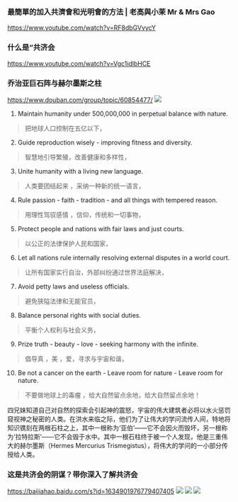 ### 最簡單的加入共濟會和光明會的方法 | 老高與小茉 Mr & Mrs Gao
https://www.youtube.com/watch?v=RF8dbGVvycY

### 什么是“共济会
https://www.youtube.com/watch?v=Vgc1idlbHCE

### 乔治亚巨石阵与赫尔墨斯之柱
https://www.douban.com/group/topic/60854477/
![](https://img3.doubanio.com/view/group_topic/l/public/p19069281.jpg)

1. Maintain humanity under 500,000,000 in perpetual balance with nature.
>把地球人口控制在五亿以下，

2. Guide reproduction wisely - improving fitness and diversity.
>智慧地引导繁殖，改善健康和多样性，

3. Unite humanity with a living new language.
>人类要团结起来 ，采纳一种新的统一语言，

4. Rule passion - faith - tradition - and all things with tempered reason.
>用理性驾驭感情 ，信仰，传统和一切事物，

5. Protect people and nations with fair laws and just courts.
>以公正的法律保护人民和国家，

6. Let all nations rule internally resolving external disputes in a world court.
>让所有国家实行自治，外部纠纷通过世界法庭解决，

7. Avoid petty laws and useless officials.
>避免狭隘法律和无能官员，

8. Balance personal rights with social duties.
>平衡个人权利与社会义务，

9. Prize truth - beauty - love - seeking harmony with the infinite.
>倡导真 ，美 ，爱，寻求与宇宙和谐，

10. Be not a cancer on the earth - Leave room for nature - Leave room for nature.
>不要做地球上的毒瘤 ，给大自然留点余地，给大自然留点余地！

四兄妹知道自己对自然的探索会引起神的震怒，宇宙的伟大建筑者必将以水火惩罚窥视神之秘密的人类。在洪水来临之际，他们为了让伟大的学问流传人间，特地将知识镌刻在两根石柱之上，其中一根称为‘亚伯’——它不会因火而毁坏，另一根称为‘拉特拉斯’——它不会毁于水中。其中一根石柱终于被一个人发现，他是三重伟大的赫尔墨斯（Hermes Mercurius Trismegistus），将伟大的学问的一小部分传授给人类。

### 这是共济会的阴谋？带你深入了解共济会
https://baijiahao.baidu.com/s?id=1634901976779407405
![](https://pics7.baidu.com/feed/f9198618367adab4503e1a10519655188601e4ba.jpeg?token=3ea018413edc59dc73a02e416d8edca7)
![](https://pics0.baidu.com/feed/359b033b5bb5c9ea55ed6c41027b50043af3b339.jpeg?token=c7f4ba1d6b98283dc2ace21e2df15f81)
![](https://pics0.baidu.com/feed/63d9f2d3572c11df1e2d3ea6b46584d4f603c27b.jpeg?token=17bb95c04977df25fbc2e956a97c628f)
